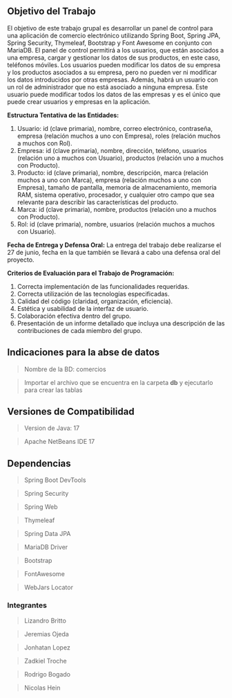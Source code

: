 ## Objetivo del Trabajo 
El objetivo de este trabajo grupal es desarrollar un panel de control para una aplicación de comercio electrónico utilizando Spring Boot, Spring JPA, Spring Security, Thymeleaf, Bootstrap y Font Awesome en conjunto con MariaDB. 
El panel de control permitirá a los usuarios, que están asociados a una empresa, cargar y gestionar los datos de sus productos, en este caso, teléfonos móviles. Los usuarios pueden modificar los datos de su empresa y los productos asociados a su empresa, pero no pueden ver ni modificar los datos introducidos por otras empresas. 
Además, habrá un usuario con un rol de administrador que no está asociado a ninguna empresa. Este usuario puede modificar todos los datos de las empresas y es el único que puede crear usuarios y empresas en la aplicación.

**Estructura Tentativa de las Entidades:**
1. Usuario: id (clave primaria), nombre, correo electrónico, contraseña, empresa (relación muchos a uno con Empresa), roles (relación muchos a muchos con Rol).
2. Empresa: id (clave primaria), nombre, dirección, teléfono, usuarios (relación uno a muchos con Usuario), productos (relación uno a muchos con Producto).
3. Producto: id (clave primaria), nombre, descripción, marca (relación muchos a uno con Marca), empresa (relación muchos a uno con Empresa), tamaño de pantalla, memoria de almacenamiento, memoria RAM, sistema operativo, procesador, y cualquier otro campo que sea relevante para describir las características del producto.
4. Marca: id (clave primaria), nombre, productos (relación uno a muchos con Producto).
5. Rol: id (clave primaria), nombre, usuarios (relación muchos a muchos con Usuario).

**Fecha de Entrega y Defensa Oral:** 
La entrega del trabajo debe realizarse el 27 de junio, fecha en la que también se llevará a cabo una defensa oral del proyecto.

**Criterios de Evaluación para el Trabajo de Programación:**
1. Correcta implementación de las funcionalidades requeridas.
2. Correcta utilización de las tecnologías especificadas.
3. Calidad del código (claridad, organización, eficiencia).
4. Estética y usabilidad de la interfaz de usuario.
5. Colaboración efectiva dentro del grupo.
6. Presentación de un informe detallado que incluya una descripción de las contribuciones de cada miembro del grupo.

## Indicaciones para la abse de datos
> Nombre de la BD: comercios

> Importar el archivo que se encuentra en la carpeta **db** y ejecutarlo para crear las tablas

## Versiones de Compatibilidad
> Version de Java: 17

> Apache NetBeans IDE 17

## Dependencias
> Spring Boot DevTools

> Spring Security

> Spring Web

> Thymeleaf

> Spring Data JPA

> MariaDB Driver

> Bootstrap

> FontAwesome

> WebJars Locator

### Integrantes
> Lizandro Britto

> Jeremias Ojeda

> Jonhatan Lopez

> Zadkiel Troche

> Rodrigo Bogado

> Nicolas Hein
